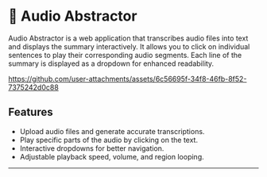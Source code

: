 # 🎵 Audio Abstractor

Audio Abstractor is a web application that transcribes audio files into text and displays the summary interactively. It allows you to click on individual sentences to play their corresponding audio segments. Each line of the summary is displayed as a dropdown for enhanced readability.

https://github.com/user-attachments/assets/6c56695f-34f8-46fb-8f52-7375242d0c88

## Features
- Upload audio files and generate accurate transcriptions.
- Play specific parts of the audio by clicking on the text.
- Interactive dropdowns for better navigation.
- Adjustable playback speed, volume, and region looping.

---

